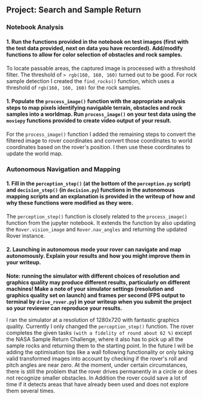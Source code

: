 ## Project: Search and Sample Return

### Notebook Analysis
#### 1. Run the functions provided in the notebook on test images (first with the test data provided, next on data you have recorded). Add/modify functions to allow for color selection of obstacles and rock samples.
To locate passable areas, the captured image is processed with a threshold filter. The threshold of `> rgb(160, 160, 160)` turned out to be good. For rock sample detection I created the `find_rocks()` function, which uses a threshold of `rgb(160, 160, 160)` for the rock samples.


#### 1. Populate the `process_image()` function with the appropriate analysis steps to map pixels identifying navigable terrain, obstacles and rock samples into a worldmap.  Run `process_image()` on your test data using the `moviepy` functions provided to create video output of your result.
For the `process_image()` function I added the remaining steps to convert the filtered image to rover coordinates and convert those coordinates to world coordinates based on the rover's position. I then use these coordinates to update the world map.

### Autonomous Navigation and Mapping

#### 1. Fill in the `perception_step()` (at the bottom of the `perception.py` script) and `decision_step()` (in `decision.py`) functions in the autonomous mapping scripts and an explanation is provided in the writeup of how and why these functions were modified as they were.
The `perception_step()` function is closely related to the `process_image()` function from the jupyter notebook. It extends the function by also updating the `Rover.vision_image` and `Rover.nav_angles` and returning the updated Rover instance.

#### 2. Launching in autonomous mode your rover can navigate and map autonomously.  Explain your results and how you might improve them in your writeup.  

**Note: running the simulator with different choices of resolution and graphics quality may produce different results, particularly on different machines!  Make a note of your simulator settings (resolution and graphics quality set on launch) and frames per second (FPS output to terminal by `drive_rover.py`) in your writeup when you submit the project so your reviewer can reproduce your results.**  

I ran the simulator at a resolution of 1280x720 with fantastic graphics quality.
Currently I only changed the `perception_step()` function. The rover completes the given tasks `(with a fidelity of round about 62 %)` except the NASA Sample Return Challenge, where it also has to pick up all the sample rocks and returning them to the starting point. In the future I will be adding the optimisation tips like a wall following functionality or only taking valid transformed images into account by checking if the rover's roll and pitch angles are near zero. At the moment, under certain circumstances, there is still the problem that the rover drives permanently in a circle or does not recognize smaller obstacles. In Addition the rover could save a lot of time if it detects areas that have already been used and does not explore them several times.
